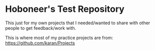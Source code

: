 # Hoboneer's Test Repository

This just for my own projects that I needed/wanted to share with other people to get feedback/work with.

This is where most of my practice projects are from: https://github.com/karan/Projects
